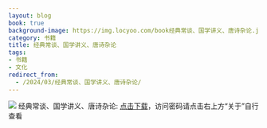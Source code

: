```yaml
---
layout: blog
book: true
background-image: https://img.locyoo.com/book经典常谈、国学讲义、唐诗杂论.jpg
category: 书籍
title: 经典常谈、国学讲义、唐诗杂论
tags:
- 书籍
- 文化
redirect_from:
  - /2024/03/经典常谈、国学讲义、唐诗杂论/
---
```

![](https://img.locyoo.com/book经典常谈、国学讲义、唐诗杂论.jpg)
经典常谈、国学讲义、唐诗杂论: <a name = "ref1" href="https://url18.ctfile.com/f/50983618-1449297856-44c97b?p=3619">点击下载</a>，访问密码请点击右上方“关于”自行查看